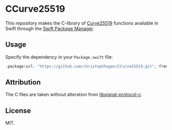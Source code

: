 # CCurve25519

This repository makes the C-library of [Curve25519](https://en.wikipedia.org/wiki/Curve25519) functions available in Swift through the [Swift Package Manager](https://swift.org/package-manager/).

## Usage

Specify the dependency in your `Package.swift` file:

````swift
.package(url: "https://github.com/christophhagen/CCurve25519.git", from: "1.0.0")
````

## Attribution

The C files are taken without alteration from [libsignal-protocol-c](https://github.com/signalapp/libsignal-protocol-c).

## License

MIT.
